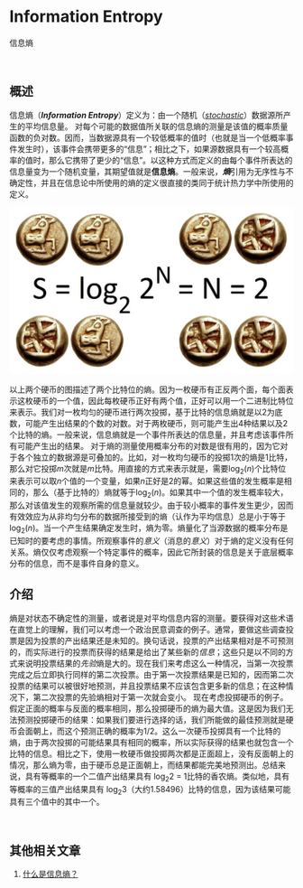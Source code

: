 # Information Entropy
信息熵

<br />

## 概述
信息熵（***Information Entropy***）定义为：由一个随机（[*stochastic*](https://en.wikipedia.org/wiki/Stochastic)）数据源所产生的平均信息量。
对每个可能的数据值所关联的信息熵的测量是该值的概率质量函数的负对数。因而，当数据源具有一个较低概率的值时（也就是当一个低概率事件发生时），该事件会携带更多的“信息”；相比之下，如果源数据具有一个较高概率的值时，那么它携带了更少的“信息”。以这种方式而定义的由每个事件所表达的信息量变为一个随机变量，其期望值就是**信息熵**。一般来说，***熵***引用为无序性与不确定性，并且在信息论中所使用的熵的定义很直接的类同于统计热力学中所使用的定义。

![两枚硬币的熵](https://github.com/zenny-chen/Information-Entropy/blob/master/1.jpg)

以上两个硬币的图描述了两个比特位的熵。因为一枚硬币有正反两个面，每个面表示这枚硬币的一个值，因此每枚硬币正好有两个值，正好可以用一个二进制比特位来表示。我们对一枚均匀的硬币进行两次投掷，基于比特的信息熵就是以2为底数，可能产生出结果的个数的对数。对于两枚硬币，则可能产生出4种结果以及2个比特的熵。一般来说，信息熵就是一个事件所表达的信息量，并且考虑该事件所有可能产生出的结果。
对于熵的测量使用概率分布的对数是很有用的，因为它对于各个独立的数据源是可叠加的。比如，对一枚均匀硬币的投掷1次的熵是1比特，那么对它投掷*m*次就是*m*比特。用直接的方式来表示就是，需要log<sub>2</sub>(*n*)个比特位来表示可以取*n*个值的一个变量，如果*n*正好是2的幂。如果这些值的发生概率是相同的，那么（基于比特的）熵就等于log<sub>2</sub>(*n*)。如果其中一个值的发生概率较大，那么对该值发生的观察所需的信息量就较少。由于较小概率的事件发生更少，因而有效效应为从非均匀分布的数据所接受到的熵（认作为平均信息）总是小于等于log<sub>2</sub>(*n*)。当一个产生结果确定发生时，熵为零。熵量化了当源数据的概率分布是已知时的要考虑的事情。所观察事件的*意义*（消息的*意义*）对于熵的定义没有任何关系。熵仅仅考虑观察一个特定事件的概率，因此它所封装的信息是关于底层概率分布的信息，而不是事件自身的意义。

## 介绍
熵是对状态不确定性的测量，或者说是对平均信息内容的测量。要获得对这些术语在直觉上的理解，我们可以考虑一个政治民意调查的例子。通常，要做这些调查投票是因为投票的产出结果还是未知的。换句话说，投票的产出结果相对是不可预测的，而实际进行的投票而获得的结果是给出了某些新的*信息*；这些只是以不同的方式来说明投票结果的*先验*熵是大的。现在我们来考虑这么一种情况，当第一次投票完成之后立即执行同样的第二次投票。由于第一次投票结果是已知的，因而第二次投票的结果可以被很好地预测，并且投票结果不应该包含更多新的信息；在这种情况下，第二次投票的先验熵相对于第一次就会变小。
现在考虑投掷硬币的例子。假定正面的概率与反面的概率相同，那么投掷硬币的熵为最大值。这是因为我们无法预测投掷硬币的结果：如果我们要进行选择的话，我们所能做的最佳预测就是硬币会面朝上，而这个预测正确的概率为1/2。这么一次硬币投掷具有一个比特的熵，由于两次投掷的可能结果具有相同的概率，所以实际获得的结果也就包含一个比特的信息。相比之下，使用一枚硬币做投掷两次都是正面超上，没有反面朝上的情况，那么熵为零，由于硬币总是正面朝上，而结果都能完美地预测出。总结来说，具有等概率的一个二值产出结果具有 log<sub>2</sub>2 = 1比特的香农熵。类似地，具有等概率的三值产出结果具有 log<sub>2</sub>3（大约1.58496）比特的信息，因为该结果可能具有三个值中的其中一个。

<br />

## 其他相关文章

1. [什么是信息熵？](https://www.toutiao.com/a6749853189400429060/)

